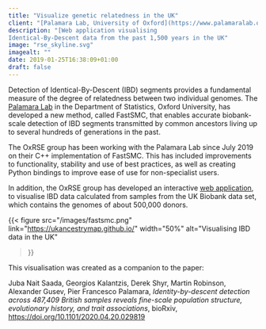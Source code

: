 ```yaml
---
title: "Visualize genetic relatedness in the UK"
client: "[Palamara Lab, University of Oxford](https://www.palamaralab.org/)"
description: "[Web application visualising
Identical-By-Descent data from the past 1,500 years in the UK"
image: "rse_skyline.svg"
imagealt: ""
date: 2019-01-25T16:38:09+01:00
draft: false
---
```


Detection of Identical-By-Descent (IBD) segments provides a fundamental measure of the
degree of relatedness between two individual genomes. The [Palamara
Lab](https://www.palamaralab.org/) in the Department of Statistics, Oxford University,
has developed a new method, called FastSMC, that enables accurate biobank-scale
detection of IBD segments transmitted by common ancestors living up to several hundreds
of generations in the past.

The OxRSE group has been working with the Palamara Lab since July 2019 on their
C++ implementation of FastSMC. This has included improvements to functionality,
stability and use of best practices, as well as creating Python bindings to improve ease
of use for non-specialist users.

In addition, the OxRSE group has developed an interactive [web
application](https://ukancestrymap.github.io/), to visualise IBD data calculated from
samples from the UK Biobank data set, which contains the genomes of about 500,000
donors.

{{< figure
src="/images/fastsmc.png"
link="https://ukancestrymap.github.io/"
width="50%"
alt="Visualising IBD data in the UK"
>}}

This visualisation was created as a companion to the paper:

Juba Nait Saada, Georgios Kalantzis, Derek Shyr, Martin Robinson, Alexander Gusev, Pier
Francesco Palamara, *Identity-by-descent detection across 487,409 British samples
reveals fine-scale population structure, evolutionary history, and trait associations*,
bioRxiv, https://doi.org/10.1101/2020.04.20.029819
